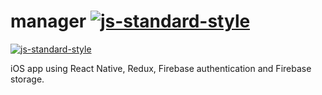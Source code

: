 # manager [![js-standard-style](https://img.shields.io/badge/code%20style-standard-brightgreen.svg)](https://github.com/feross/standard)

[![js-standard-style](https://cdn.rawgit.com/feross/standard/master/badge.svg)](https://github.com/feross/standard)

iOS app using React Native, Redux, Firebase authentication and Firebase storage.
